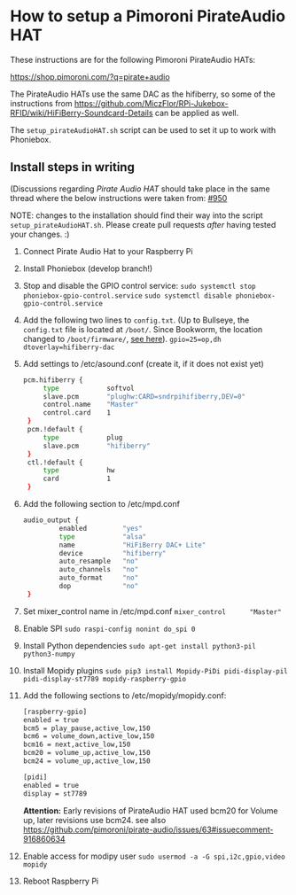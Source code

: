 # How to setup a Pimoroni PirateAudio HAT

These instructions are for the following Pimoroni PirateAudio HATs:

<https://shop.pimoroni.com/?q=pirate+audio>

The PirateAudio HATs use the same DAC as the hifiberry, so some of the instructions
from <https://github.com/MiczFlor/RPi-Jukebox-RFID/wiki/HiFiBerry-Soundcard-Details> can be applied as well.

The `setup_pirateAudioHAT.sh` script can be used to set it up to work with Phoniebox.

## Install steps in writing

(Discussions regarding *Pirate Audio HAT* should take place in the same thread where the below instructions were taken from: [#950](https://github.com/MiczFlor/RPi-Jukebox-RFID/issues/950)

NOTE: changes to the installation should find their way into the script `setup_pirateAudioHAT.sh`. Please create pull requests *after* having tested your changes. :)

1. Connect Pirate Audio Hat to your Raspberry Pi
2. Install Phoniebox (develop branch!)
3. Stop and disable the GPIO control service:
   `sudo systemctl stop phoniebox-gpio-control.service`
   `sudo systemctl disable phoniebox-gpio-control.service`
4. Add the following two lines to `config.txt`.
    (Up to Bullseye, the `config.txt` file is located at `/boot/`. Since Bookworm, the location changed to `/boot/firmware/`, [see here](https://www.raspberrypi.com/documentation/computers/config_txt.html)).
   `gpio=25=op,dh`
   `dtoverlay=hifiberry-dac`
5. Add settings to /etc/asound.conf (create it, if it does not exist yet)

   ```bash
   pcm.hifiberry {
        type            softvol
        slave.pcm       "plughw:CARD=sndrpihifiberry,DEV=0"
        control.name    "Master"
        control.card    1
    }
    pcm.!default {
        type            plug
        slave.pcm       "hifiberry"
    }
    ctl.!default {
        type            hw
        card            1
    }
    ```

6. Add the following section to /etc/mpd.conf

   ```bash
   audio_output {
            enabled         "yes"
            type            "alsa"
            name            "HiFiBerry DAC+ Lite"
            device          "hifiberry"
            auto_resample   "no"
            auto_channels   "no"
            auto_format     "no"
            dop             "no"
    }
    ```

7. Set mixer_control name in /etc/mpd.conf
    `mixer_control      "Master"`
8. Enable SPI
    `sudo raspi-config nonint do_spi 0`
9. Install Python dependencies
    `sudo apt-get install python3-pil python3-numpy`
10. Install Mopidy plugins
    `sudo pip3 install Mopidy-PiDi pidi-display-pil pidi-display-st7789 mopidy-raspberry-gpio`
11. Add the following sections to /etc/mopidy/mopidy.conf:
  
    ```bash
    [raspberry-gpio]
    enabled = true
    bcm5 = play_pause,active_low,150
    bcm6 = volume_down,active_low,150
    bcm16 = next,active_low,150
    bcm20 = volume_up,active_low,150
    bcm24 = volume_up,active_low,150
    
    [pidi]
    enabled = true
    display = st7789
    ```

    **Attention:** Early revisions of PirateAudio HAT used bcm20 for Volume up, later revisions use bcm24. see also <https://github.com/pimoroni/pirate-audio/issues/63#issuecomment-916860634>

12. Enable access for modipy user
    `sudo usermod -a -G spi,i2c,gpio,video mopidy`
13. Reboot Raspberry Pi
